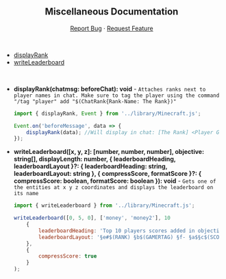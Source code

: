 <br />
<h2 align="center">Miscellaneous Documentation</h2>
<p align="center">
    <a href="https://github.com/notbeer/MCBE-GameTest-FrameWork/issues">Report Bug</a>
    ·
    <a href="https://github.com/notbeer/MCBE-GameTest-FrameWork/issues">Request Feature</a>
</p>
<br />
<ul>
    <li><a href="#displayRank">displayRank</a></li>
    <li><a href="#writeLeaderboard">writeLeaderboard</a></li>
</ul>

<br />
<div id="displayRank">

- **displayRank(chatmsg: beforeChat): void** - `Attaches ranks next to player names in chat. Make sure to tag the player using the command "/tag "player" add "$(ChatRank{Rank-Name: The Rank})"`
    ```javascript
    import { displayRank, Event } from '../library/Minecraft.js';
    
    Event.on('beforeMessage', data => {
        displayRank(data); //Will display in chat: [The Rank] <Player Gamertag> The players message
    });
    ```
</div>

<div id="writeLeaderboard">

- **writeLeaderboard([x, y, z]: [number, number, number], objective: string[], displayLength: number, { leaderboardHeading, leaderboardLayout }?: { leaderboardHeading: string, leaderboardLayout: string }, { compressScore, formatScore }?: { compressScore: boolean, formatScore: boolean }): void** - `Gets one of the entities at x y z coordinates and displays the leaderboard on its name`
    ```javascript
    import { writeLeaderboard } from '../library/Minecraft.js';
    
    writeLeaderboard([0, 5, 0], ['money', 'money2'], 10 
        {
            leaderboardHeading: 'Top 10 players scores added in objective "money" and "money2"',
            leaderboardLayout: '§e#$(RANK) §b$(GAMERTAG) §f- §a$§c$(SCORE)'
        },
        {
            compressScore: true
        }
    );
    ```
</div>
